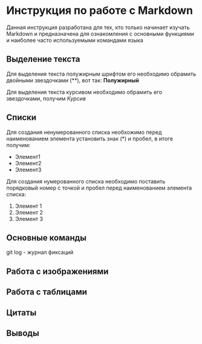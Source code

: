 # Инструкция по работе с Markdown
Данная инструкция разработана для тех, кто только начинает изучать Markdown и предназначена для ознакомления с основными функциями и наиболее часто используемыми командами языка 

## Выделение текста
Для выделения текста полужирным шрифтом его необходимо обрамить двойными звездочками (**), вот так: 
**Полужирный**

Для выделения текста курсивом необходимо обрамить его звездочками, получим *Курсив*
## Списки

Для создания ненумерованного списка необхожимо перед наименованием элемента установить знак (*) и пробел, в итоге получим:

* Элемент1
* Элемент2
* Элемент3

Для создания нумерованного списка необходимо поставить порядковый номер с точкой и пробел перед наименованием элемента списка:
1. Элемент 1
2. Элемент 2
3. Элемент 3

## Основные команды

git log - журнал фиксаций

## Работа с изображениями
## Работа с таблицами
## Цитаты
## Выводы